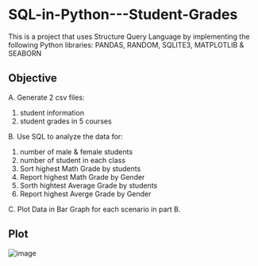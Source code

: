 # SQL-in-Python---Student-Grades
This is a project that uses Structure Query Language by implementing the following Python libraries: PANDAS,  RANDOM, SQLITE3, MATPLOTLIB &amp; SEABORN

## Objective
A. Generate 2 csv files: 
1. student information
2. student grades in 5 courses

B. Use SQL to analyze the data for: 
1. number of male &amp; female students
2. number of student in each class
3. Sort highest Math Grade by students
4. Report highest Math Grade by Gender
5. Sorth hightest Average Grade by students
6. Report highest Averge Grade by Gender

C. Plot Data in Bar Graph for each scenario in part B. 

## Plot
![image](https://github.com/user-attachments/assets/fcbad9f9-c050-4b8f-80cc-0f0888428dad)

